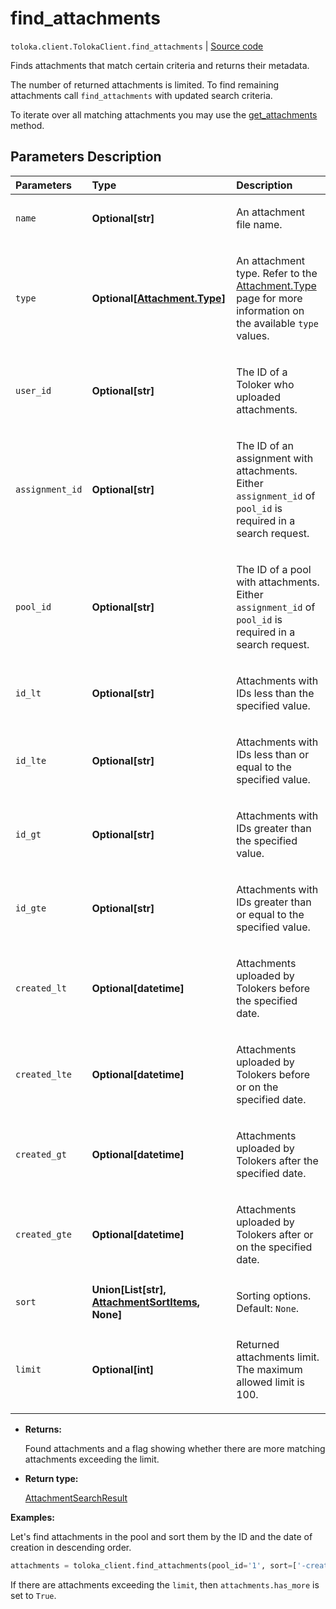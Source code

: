 # find_attachments
`toloka.client.TolokaClient.find_attachments` | [Source code](https://github.com/Toloka/toloka-kit/blob/v1.2.0.post1/src/client/__init__.py#L860)

Finds attachments that match certain criteria and returns their metadata.


The number of returned attachments is limited. To find remaining attachments call `find_attachments` with updated search criteria.

To iterate over all matching attachments you may use the [get_attachments](toloka.client.TolokaClient.get_attachments.md) method.

## Parameters Description

| Parameters | Type | Description |
| :----------| :----| :-----------|
`name`|**Optional\[str\]**|<p>An attachment file name.</p>
`type`|**Optional\[[Attachment.Type](toloka.client.attachment.Attachment.Type.md)\]**|<p>An attachment type. Refer to the [Attachment.Type](toloka.client.attachment.Attachment.Type.md) page for more information on the available `type` values.</p>
`user_id`|**Optional\[str\]**|<p>The ID of a Toloker who uploaded attachments.</p>
`assignment_id`|**Optional\[str\]**|<p>The ID of an assignment with attachments. Either `assignment_id` of `pool_id` is required in a search request.</p>
`pool_id`|**Optional\[str\]**|<p>The ID of a pool with attachments. Either `assignment_id` of `pool_id` is required in a search request.</p>
`id_lt`|**Optional\[str\]**|<p>Attachments with IDs less than the specified value.</p>
`id_lte`|**Optional\[str\]**|<p>Attachments with IDs less than or equal to the specified value.</p>
`id_gt`|**Optional\[str\]**|<p>Attachments with IDs greater than the specified value.</p>
`id_gte`|**Optional\[str\]**|<p>Attachments with IDs greater than or equal to the specified value.</p>
`created_lt`|**Optional\[datetime\]**|<p>Attachments uploaded by Tolokers before the specified date.</p>
`created_lte`|**Optional\[datetime\]**|<p>Attachments uploaded by Tolokers before or on the specified date.</p>
`created_gt`|**Optional\[datetime\]**|<p>Attachments uploaded by Tolokers after the specified date.</p>
`created_gte`|**Optional\[datetime\]**|<p>Attachments uploaded by Tolokers after or on the specified date.</p>
`sort`|**Union\[List\[str\], [AttachmentSortItems](toloka.client.search_requests.AttachmentSortItems.md), None\]**|<p>Sorting options. Default: `None`.</p>
`limit`|**Optional\[int\]**|<p>Returned attachments limit. The maximum allowed limit is 100.</p>

* **Returns:**

  Found attachments and a flag showing whether there are more matching attachments exceeding the limit.

* **Return type:**

  [AttachmentSearchResult](toloka.client.search_results.AttachmentSearchResult.md)

**Examples:**

Let's find attachments in the pool and sort them by the ID and the date of creation in descending order.

```python
attachments = toloka_client.find_attachments(pool_id='1', sort=['-created', '-id'], limit=10)
```

If there are attachments exceeding the `limit`, then `attachments.has_more` is set to `True`.
